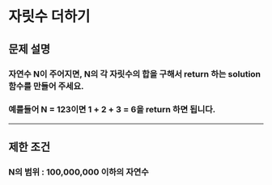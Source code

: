 # 자릿수 더하기
## 문제 설명
### 자연수 N이 주어지면, N의 각 자릿수의 합을 구해서 return 하는 solution 함수를 만들어 주세요.
### 예를들어 N = 123이면 1 + 2 + 3 = 6을 return 하면 됩니다.
***
## 제한 조건
### N의 범위 : 100,000,000 이하의 자연수
